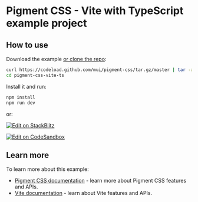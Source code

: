 # Pigment CSS - Vite with TypeScript example project

## How to use

Download the example [or clone the repo](https://github.com/mui/pigment-css):

<!-- #default-branch-switch -->

```bash
curl https://codeload.github.com/mui/pigment-css/tar.gz/master | tar -xz --strip=2 pigment-css-master/examples/pigment-css-vite-ts
cd pigment-css-vite-ts
```

Install it and run:

```bash
npm install
npm run dev
```

or:

<!-- #default-branch-switch -->

[![Edit on StackBlitz](https://developer.stackblitz.com/img/open_in_stackblitz.svg)](https://stackblitz.com/github/mui/pigment-css/tree/master/examples/pigment-css-vite-ts)

[![Edit on CodeSandbox](https://codesandbox.io/static/img/play-codesandbox.svg)](https://codesandbox.io/p/sandbox/github/mui/pigment-css/tree/master/examples/pigment-css-vite-ts)

## Learn more

To learn more about this example:

- [Pigment CSS documentation](https://github.com/mui/pigment-css/blob/master/README.md) - learn more about Pigment CSS features and APIs.
- [Vite documentation](https://vitejs.dev/guide/) - learn about Vite features and APIs.
